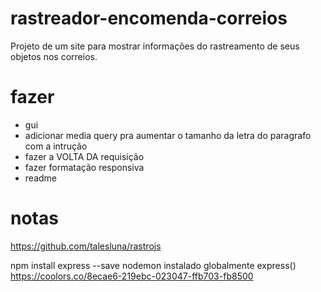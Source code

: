 # rastreador-encomenda-correios
Projeto de um site para mostrar informações do rastreamento de seus objetos nos correios.


# fazer
- gui
- adicionar media query pra aumentar o tamanho da letra do paragrafo com a intrução
- fazer a VOLTA DA requisição
- fazer formatação responsiva
- readme


# notas
https://github.com/talesluna/rastrojs

npm install express --save
nodemon instalado globalmente
express()
https://coolors.co/8ecae6-219ebc-023047-ffb703-fb8500